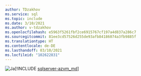 ```yaml
---
author: TDzakhov
ms.service: sql
ms.topic: include
ms.date: 3/10/2021
ms.author: v-tdzakhov
ms.openlocfilehash: e5963f5261fbf2ce6915767cf197a4d837a286c7
ms.sourcegitcommit: 81ee3cd57526d255de93afb84186074a3fb9885f
ms.translationtype: HT
ms.contentlocale: de-DE
ms.lasthandoff: 03/10/2021
ms.locfileid: "102622831"
---
```

<Token>![Ja](../media/yes-icon.png)[!INCLUDE [sqlserver-azvm_md](../sqlserver-azvm_md.md)]</Token>